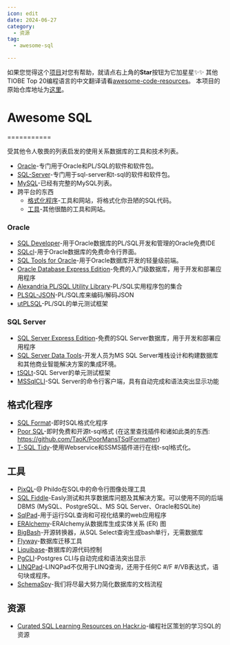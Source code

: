 ```yaml
---
icon: edit
date: 2024-06-27
category:
  - 资源
tag:
  - awesome-sql

---
```


如果您觉得这个[项目](https://github.com/awesome-code-resources/awesome-sql-zh)对您有帮助，就请点右上角的**Star**按钮为它加星星✨✨ 其他TIOBE Top 20编程语言的中文翻译请看[awesome-code-resources](https://github.com/awesome-code-resources/awesome-code-resources)。
本项目的原始仓库地址为[这里](https://github.com/danhuss/awesome-sql)。
# Awesome SQL
===========

受其他令人敬畏的列表启发的使用关系数据库的工具和技术列表。

- [Oracle](#Oracle)-专门用于Oracle和PL/SQL的软件和软件包。
- [SQL-Server](#SQL-Server)-专门用于sql-server和t-sql的软件和软件包。
- [MySQL](https://github.com/shlomi-noach/awesome-mysql)-已经有完整的MySQL列表。
- 跨平台的东西
  - [格式化程序](#格式化程序)-工具和网站，将格式化你丑陋的SQL代码。
  - [工具](#工具)-其他很酷的工具和网站。
### Oracle

- [SQL Developer](https://www.oracle.com/database/technologies/appdev/sqldeveloper-landing.html)-用于Oracle数据库的PL/SQL开发和管理的Oracle免费IDE
- [SQLcl](https://www.oracle.com/database/technologies/appdev/sqlcl.html)-用于Oracle数据库的免费命令行界面。
- [SQL Tools for Oracle](http://sourceforge.net/projects/sqlt/)-用于Oracle数据库开发的轻量级前端。
- [Oracle Database Express Edition](https://www.oracle.com/database/technologies/appdev/xe.html)-免费的入门级数据库，用于开发和部署应用程序
- [Alexandria PL/SQL Utility Library](https://github.com/mortenbra/alexandria-plsql-utils)-PL/SQL实用程序包的集合
- [PLSQL-JSON](https://github.com/doberkofler/PLSQL-JSON)-PL/SQL库来编码/解码JSON
- [utPLSQL](http://utplsql.org/)-PL/SQL的单元测试框架
### SQL Server

- [SQL Server Express Edition](http://www.microsoft.com/en-us/server-cloud/products/sql-server-editions/sql-server-express.aspx)-免费的SQL Server数据库，用于开发和部署应用程序
- [SQL Server Data Tools](http://msdn.microsoft.com/en-us/data/tools.aspx)-开发人员为MS SQL Server堆栈设计和构建数据库和其他商业智能解决方案的集成环境。
- [tSQLt](http://tsqlt.org/)-SQL Server的单元测试框架
- [MSSqlCLI](https://github.com/dbcli/mssql-cli)-SQL Server的命令行客户端，具有自动完成和语法突出显示功能
## 格式化程序

- [SQL Format](http://www.dpriver.com/pp/sqlformat.htm)-即时SQL格式化程序
- [Poor SQL](http://poorsql.com/)-即时免费和开源t-sql格式 (在这里查找插件和诸如此类的东西: https://github.com/TaoK/PoorMansTSqlFormatter)
- [T-SQL Tidy](http://www.tsqltidy.com/Default.aspx)-使用Webservice和SSMS插件进行在线t-sql格式化。
## 工具

- [PixQL](https://github.com/Phildo/pixQL)-@ Phildo在SQL中的命令行图像处理工具
- [SQL Fiddle](http://sqlfiddle.com/)-Easly测试和共享数据库问题及其解决方案。可以使用不同的后端DBMS (MySQL、PostgreSQL、MS SQL Server、Oracle和SQLite)
- [SqlPad](http://rickbergfalk.github.io/sqlpad/)-用于运行SQL查询和可视化结果的web应用程序
- [ERAlchemy](https://github.com/Alexis-benoist/eralchemy)-ERAlchemy从数据库生成实体关系 (ER) 图
- [BigBash](https://github.com/zalando/bigbash)-开源转换器，从SQL Select查询生成bash单行，无需数据库
- [Flyway](https://flywaydb.org/)-数据库迁移工具
- [Liquibase](http://www.liquibase.org/)-数据库的源代码控制
- [PgCLI](https://github.com/dbcli/pgcli)-Postgres CLI与自动完成和语法突出显示
- [LINQPad](https://www.linqpad.net/)-LINQPad不仅用于LINQ查询，还用于任何C #/F #/VB表达式，语句块或程序。
- [SchemaSpy](https://github.com/schemaspy/schemaspy)-我们将尽最大努力简化数据库的文档流程
## 资源

- [Curated SQL Learning Resources on Hackr.io](https://hackr.io/tutorials/learn-sql)-编程社区策划的学习SQL的资源
